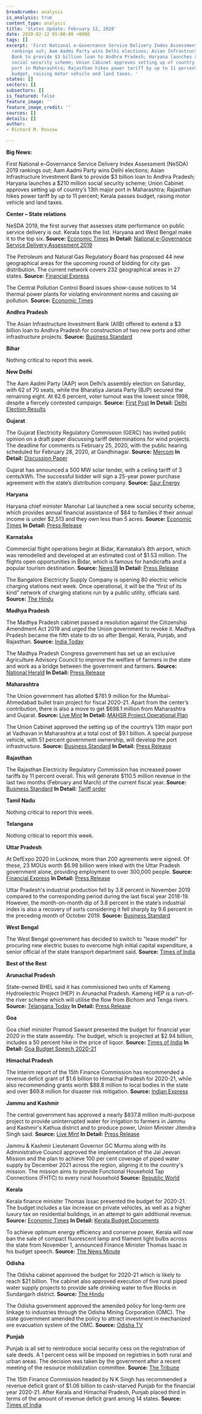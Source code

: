 ```yaml
---
breadcrumbs: analysis
is_analysis: true
content_type: analysis
title: 'States Update: February 12, 2020'
date: 2020-02-12 05:00:00 +0000
tags: []
excerpt: 'First National e-Governance Service Delivery Index Assessment (NeSDA) 2019
  rankings out; Aam Aadmi Party wins Delhi elections; Asian Infrastructure Investment
  Bank to provide $3 billion loan to Andhra Pradesh; Haryana launches a $210 million
  social security scheme; Union Cabinet approves setting up of country’s 13th major
  port in Maharashtra; Rajasthan hikes power tariff by up to 11 percent;  Kerala passes
  budget, raising motor vehicle and land taxes. '
states: []
sectors: []
subsectors: []
is_featured: false
feature_image: ''
feature_image_credit: ''
sources: []
details: []
author:
- Richard M. Rossow

---
```

**Big News:**

First National e-Governance Service Delivery Index Assessment (NeSDA) 2019 rankings out; Aam Aadmi Party wins Delhi elections; Asian Infrastructure Investment Bank to provide $3 billion loan to Andhra Pradesh; Haryana launches a $210 million social security scheme; Union Cabinet approves setting up of country’s 13th major port in Maharashtra; Rajasthan hikes power tariff by up to 11 percent; Kerala passes budget, raising motor vehicle and land taxes.

**Center – State relations**

NeSDA 2019, the first survey that assesses state performance on public service delivery is out. Kerala tops the list. Haryana and West Bengal make it to the top six. **Source:** [Economic Times](https://economictimes.indiatimes.com/news/politics-and-nation/e-governance-haryana-west-bengal-chandigarh-in-top-6/articleshow/74020912.cms) **In Detail:** [National e-Governance Service Delivery Assessment 2019](https://www.nesdaportal.in/NeSDA_2019_Final_Report.pdf)

The Petroleum and Natural Gas Regulatory Board has proposed 44 new geographical areas for the upcoming round of bidding for city gas distribution. The current network covers 232 geographical areas in 27 states. **Source:** [Financial Express](https://www.financialexpress.com/economy/govt-identifies-44-new-areas-for-city-gas-distribution-auctions/1857915/)

The Central Pollution Control Board issues show-cause notices to 14 thermal power plants for violating environment norms and causing air pollution. **Source:** [Economic Times](https://economictimes.indiatimes.com/industry/energy/power/cpcb-issues-show-cause-notice-to-14-thermal-power-plants-for-violation-of-environmental-norms/articleshow/73983015.cms)

**Andhra Pradesh**

The Asian Infrastructure Investment Bank (AIIB) offered to extend a $3 billion loan to Andhra Pradesh for construction of two new ports and other infrastructure projects. **Source:** [Business Standard](https://www.business-standard.com/article/economy-policy/aiib-likely-to-lend-3-bn-to-andhra-pradesh-for-development-projects-120020601880_1.html)

**Bihar**

Nothing critical to report this week.

**New Delhi**

The Aam Aadmi Party (AAP) won Delhi’s assembly election on Saturday, with 62 of 70 seats, while the Bharatiya Janata Party (BJP) secured the remaining eight. At 62.6 percent, voter turnout was the lowest since 1998, despite a fiercely contested campaign. **Source:** [First Post](https://www.firstpost.com/politics/delhi-assembly-election-sees-61-18-voter-turnout-mustafabad-seelampur-and-gokalpur-seats-record-highest-figures-8019661.html) **In Detail:** [Delhi Election Results](http://results.eci.gov.in/DELHITRENDS2020/partywiseresult-U05.htm)

**Gujarat**

The Gujarat Electricity Regulatory Commission (GERC) has invited public opinion on a draft paper discussing tariff determinations for wind projects. The deadline for comments is February 25, 2020, with the public hearing scheduled for February 28, 2020, at Gandhinagar. **Source:** [Mercom](https://mercomindia.com/gujarat-proposes-to-discontinue-setting-generic-tariff-wind-projects/) **In Detail:** [Discussion Paper](https://www.gercin.org/wp-content/uploads/2020/02/Final-Solar-tariff-Discussion-Paper_04022020.pdf)

Gujarat has announced a 500 MW solar tender, with a ceiling tariff of 3 cents/kWh. The successful bidder will sign a 25-year power purchase agreement with the state’s distribution company. **Source:** [Saur Energy](https://www.saurenergy.com/solar-energy-news/tender-500-mw-solar-power-projects-issued-gujarat)

**Haryana**

Haryana chief minister Manohar Lal launched a new social security scheme, which provides annual financial assistance of $84 to families if their annual income is under $2,513 and they own less than 5 acres. **Source:** [Economic Times](https://economictimes.indiatimes.com/news/politics-and-nation/haryana-launches-rs-1500-crore-mukhyamantri-parivartan-yojna/articleshow/74012211.cms) **In Detail:** [Press Release](https://www.prharyana.gov.in/en/in-order-to-provide-social-security-benefits-to-eligible-families-of-the-state-haryana-chief-0)

**Karnataka**

Commercial flight operations begin at Bidar, Karnataka’s 8th airport, which was remodelled and developed at an estimated cost of $1.53 million. The flights open opportunities in Bidar, which is famous for handicrafts and a popular tourism destination. **Source:** [News18](https://www.news18.com/news/auto/commercial-flight-operations-start-at-karnatakas-bidar-airport-under-rcs-udan-2491501.html) **In Detail:** [Press Release](https://pib.gov.in/newsite/PrintRelease.aspx?relid=199078)

The Bangalore Electricity Supply Company is opening 80 electric vehicle charging stations next week. Once operational, it will be the “first of its kind” network of charging stations run by a public utility, officials said. **Source:** [The Hindu](https://www.thehindu.com/news/cities/bangalore/bescom-sets-up-80-electric-vehicle-charging-stations/article30743515.ece)

**Madhya Pradesh**

The Madhya Pradesh cabinet passed a resolution against the Citizenship Amendment Act 2019 and urged the Union government to revoke it. Madhya Pradesh became the fifth state to do so after Bengal, Kerala, Punjab, and Rajasthan. **Source:** [India Today](https://www.indiatoday.in/india/story/madhya-pradesh-anti-caa-resolution-1643512-2020-02-05)

The Madhya Pradesh Congress government has set up an exclusive Agriculture Advisory Council to improve the welfare of farmers in the state and work as a bridge between the government and farmers. **Source:** [National Herald](https://www.nationalheraldindia.com/india/madhya-pradesh-govt-forms-agriculture-advisory-council-to-address-farmers-issue) **In Detail:** [Press Release](https://www.mpinfo.org/News/TodaysNews.aspx?newsid=20200205N9&LocID=1)

**Maharashtra**

The Union government has allotted $781.9 million for the Mumbai-Ahmedabad bullet train project for fiscal 2020-21. Apart from the center’s contribution, there is also a move to get $698.1 million from Maharashtra and Gujarat. **Source:** [Live Mint](https://www.livemint.com/news/india/mumbai-ahmedabad-bullet-train-project-govt-allots-rs-5-600-crore-11580981425988.html) **In Detail:** [MAHSR Project Operational Plan](http://www.nhsrcl.in/en/project/mahsr-project-operational-planss)

The Union Cabinet approved the setting up of the country’s 13th major port at Vadhavan in Maharashtra at a total cost of $9.1 billion. A special purpose vehicle, with 51 percent government ownership, will develop the port infrastructure. **Source:** [Business Standard](https://www.business-standard.com/article/economy-policy/country-to-get-its-13th-major-port-at-vadhavan-in-gujarat-for-rs-65-544-cr-120020501455_1.html) **In Detail:** [Press Release](https://pib.gov.in/newsite/PrintRelease.aspx?relid=198974)

**Rajasthan**

The Rajasthan Electricity Regulatory Commission has increased power tariffs by 11 percent overall. This will generate $110.5 million revenue in the last two months (February and March) of the current fiscal year. **Source:** [Business Standard](https://www.business-standard.com/article/pti-stories/rajasthan-power-commission-approves-up-to-11pc-hike-in-electricity-tariffs-120020601780_1.html) **In Detail:** [Tariff order](https://rerc.rajasthan.gov.in/rerc-user-files/tariff-orders)

**Tamil Nadu**

Nothing critical to report this week.

**Telangana**

Nothing critical to report this week.

**Uttar Pradesh**

At DefExpo 2020 in Lucknow, more than 200 agreements were signed. Of these, 23 MOUs worth $6.98 billion were inked with the Uttar Pradesh government alone, providing employment to over 300,000 people. **Source:** [Financial Express](https://www.financialexpress.com/defence/defexpo-2020-up-govt-inks-23-defence-manufacturing-related-mous-worth-rs-50000-crore/1860611/) **In Detail:** [Press Release](https://pib.gov.in/PressReleasePage.aspx?PRID=1602370)

Uttar Pradesh's industrial production fell by 3.8 percent in November 2019 compared to the corresponding period during the last fiscal year 2018-19. However, the month-on-month dip of 3.8 percent in the state’s industrial index is also a recovery of sorts considering it fell sharply by 9.6 percent in the preceding month of October 2019. **Source:** [Business Standard](https://www.business-standard.com/article/economy-policy/uttar-pradesh-industrial-production-dips-3-8-in-november-2019-120020900282_1.html)

**West Bengal**

The West Bengal government has decided to switch to "lease model" for procuring new electric buses to overcome high initial capital expenditure, a senior official of the state transport department said. **Source:** [Times of India](https://timesofindia.indiatimes.com/city/kolkata/west-bengal-to-switch-to-lease-model-for-procuring-electric-buses/articleshowprint/74049614.cms)

**Best of the Rest**

**Arunachal Pradesh**

State-owned BHEL said it has commissioned two units of Kameng Hydroelectric Project (HEP) in Arunachal Pradesh. Kameng HEP is a run-of-the river scheme which will utilise the flow from Bichom and Tenga rivers. **Source:** [Telangana Today](https://telanganatoday.com/bhel-commissions-two-hydro-power-generating-units-in-arunachal-pradesh) **In Detail:** [Press Release](http://www.bhel.com/assets/downloads/5e410b432ce66BHEL_commissions_two_hydro_power_generating_units_in_Arunachal_Pradesh.pdf)

**Goa**

Goa chief minister Pramod Sawant presented the budget for financial year 2020 in the state assembly. The budget, which is projected at $2.94 billion, includes a 50 percent hike in the price of liquor. **Source:** [Times of India](https://timesofindia.indiatimes.com/city/goa/goa-cm-pramod-sawant-presents-budget-for-2020-21/articleshow/73985737.cms) **In Detail:** [Goa Budget Speech 2020-21](http://goabudget.gov.in/assets/documents/2020-21/CM_Budget_Speech_2020-21.pdf)

**Himachal Pradesh**

The interim report of the 15th Finance Commission has recommended a revenue deficit grant of $1.6 billion to Himachal Pradesh for 2020-21, while also recommending grants worth $88.8 million to local bodies in the state and over $69.8 million for disaster risk mitigation. **Source:** [Indian Express](https://indianexpress.com/article/cities/shimla/finance-commission-recommends-rs-11431-crore-revenue-deficit-grant-for-himachal-pradesh-6258363/)

**Jammu and Kashmir**

The central government has approved a nearly $837.8 million multi-purpose project to provide uninterrupted water for irrigation to farmers in Jammu and Kashmir's Kathua district and to produce power, Union Minister Jitendra Singh said. **Source:** [Live Mint](https://www.livemint.com/news/india/centre-gives-nod-to-nearly-rs-6-000-cr-multi-purpose-project-in-j-k-11580775125844.html) **In Detail:** [Press Release](https://pib.gov.in/PressReleseDetail.aspx?PRID=1601798)

Jammu & Kashmir Lieutenant Governor GC Murmu along with its Administrative Council approved the implementation of the Jal Jeevan Mission and the plan to achieve 100 per cent coverage of piped water supply by December 2021 across the region, aligning it to the country's mission. The mission aims to provide Functional Household Tap Connections (FHTC) to every rural household **Source:** [Republic World](https://www.republicworld.com/india-news/general-news/every-jk-rural-household-to-receive-piped-water-by-dec-2021.html)

**Kerala**

Kerala finance minister Thomas Issac presented the budget for 2020-21. The budget includes a tax increase on private vehicles, as well as a higher luxury tax on residential buildings, in an attempt to gain additional revenue. **Source:** [Economic Times](https://economictimes.indiatimes.com/news/politics-and-nation/kerala-finance-minister-presents-budget-with-15-higher-expenditure/articleshow/74010287.cms) **In Detail:** [Kerala Budget Documents](http://www.finance.kerala.gov.in/bdgtDcs.jsp)

To achieve optimum energy efficiency and conserve power, Kerala will now ban the sale of compact fluorescent lamp and filament light bulbs across the state from November 1, announced Finance Minister Thomas Isaac in his budget speech. **Source:** [The News Minute](https://www.thenewsminute.com/article/fluorescent-filament-bulbs-be-banned-kerala-november-2020-117721)

**Odisha**

The Odisha cabinet approved the budget for 2020-21 which is likely to reach $21 billion. The cabinet also approved execution of five rural piped water supply projects to provide safe drinking water to five Blocks in Sundargarh district. **Source:** [The Hindu](https://www.thehindu.com/news/national/other-states/odisha-cabinet-approves-budget/article30766832.ece)

The Odisha government approved the amended policy for long-term ore linkage to industries through the Odisha Mining Corporation (OMC). The state government amended the policy to attract investment in mechanized ore evacuation system of the OMC. **Source:** [Odisha TV](https://odishatv.in/odisha/amended-policy-for-long-term-ore-linkage-approved-by-odisha-govt-433528)

**Punjab**

Punjab is all set to reintroduce social security cess on the registration of sale deeds. A 1 percent cess will be imposed on registries in both rural and urban areas. The decision was taken by the government after a recent meeting of the resource mobilization committee. **Source:** [The Tribune](https://www.tribuneindia.com/news/punjab-government-to-impose-1-cess-on-property-registration-37506)

The 15th Finance Commission headed by N K Singh has recommended a revenue deficit grant of $1.06 billion to cash-starved Punjab for the financial year 2020-21. After Kerala and Himachal Pradesh, Punjab placed third in terms of the amount of revenue deficit grant among 14 states. **Source:** [Times of India](https://timesofindia.indiatimes.com/city/chandigarh/15th-finance-commission-gives-rs-7659-crore-revenue-deficit-grant-to-punjab/articleshow/74021142.cms)